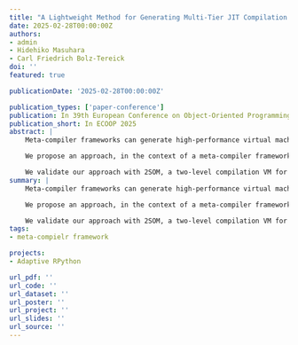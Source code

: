 ```yaml
---
title: "A Lightweight Method for Generating Multi-Tier JIT Compilation Virtual Machine in a Meta-Tracing Compiler Framework"
date: 2025-02-28T00:00:00Z
authors:
- admin
- Hidehiko Masuhara
- Carl Friedrich Bolz-Tereick
doi: ''
featured: true

publicationDate: '2025-02-28T00:00:00Z'

publication_types: ['paper-conference']
publication: In 39th European Conference on Object-Oriented Programming
publication_short: In ECOOP 2025
abstract: |
    Meta-compiler frameworks can generate high-performance virtual machines (VMs) from interpreter definitions. Despite the success of frameworks such as RPython and Graal/Truffle, creating multi-tier JIT compilation VMs within these frameworks remains challenging. Traditional high-performance VMs address this by using multiple compilers that are optimized for different trade-offs between compilation speed and code quality. Replicating this structure in meta-compiler frameworks, however, involves substantial development effort.

    We propose an approach, in the context of a meta-compiler framework, to adding a lightweight compiler that takes a different compilation strategy from an existing heavyweight compiler without requiring a new JIT compiler backend. By treating interpreter definitions as not only specifications for language semantics but also as compilation strategies, our approach enables RPython to generate the essential components for a multi-tier JIT compilation VM.

    We validate our approach with 2SOM, a two-level compilation VM for Simple Object Machine. 2SOM incorporates two JIT compilers: a tier-1 threaded code generator that quickly produces subroutine threaded code for warm-up phase, and tier-2 tracing JIT compiler that optimizes frequently executed loops. Our performance evaluation, using a program with a realistic workload, showed that 2SOM improved warm-up performance by 15\% from an RPython-based VM in compensation for a peak performance reduction of merely 5\%.
summary: |
    Meta-compiler frameworks can generate high-performance virtual machines (VMs) from interpreter definitions. Despite the success of frameworks such as RPython and Graal/Truffle, creating multi-tier JIT compilation VMs within these frameworks remains challenging. Traditional high-performance VMs address this by using multiple compilers that are optimized for different trade-offs between compilation speed and code quality. Replicating this structure in meta-compiler frameworks, however, involves substantial development effort.

    We propose an approach, in the context of a meta-compiler framework, to adding a lightweight compiler that takes a different compilation strategy from an existing heavyweight compiler without requiring a new JIT compiler backend. By treating interpreter definitions as not only specifications for language semantics but also as compilation strategies, our approach enables RPython to generate the essential components for a multi-tier JIT compilation VM.

    We validate our approach with 2SOM, a two-level compilation VM for Simple Object Machine. 2SOM incorporates two JIT compilers: a tier-1 threaded code generator that quickly produces subroutine threaded code for warm-up phase, and tier-2 tracing JIT compiler that optimizes frequently executed loops. Our performance evaluation, using a program with a realistic workload, showed that 2SOM improved warm-up performance by 15\% from an RPython-based VM in compensation for a peak performance reduction of merely 5\%.
tags:
- meta-compielr framework

projects:
- Adaptive RPython

url_pdf: ''
url_code: ''
url_dataset: ''
url_poster: ''
url_project: ''
url_slides: ''
url_source: ''
---
```

